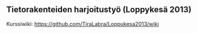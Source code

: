 ## Tietorakenteiden harjoitustyö (Loppykesä 2013)

Kurssiwiki: https://github.com/TiraLabra/Loppukesa2013/wiki
